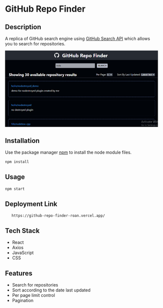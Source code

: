# GitHub Repo Finder

## Description

A replica of GitHub search engine using <a href="https://docs.github.com/en/rest/search#search-repositories" target="_blank">GitHub Search API</a> which allows you to search for repositories.

<img src="https://github.com/Jasmine-Shaikh/github-repo-finder/blob/master/src/Images/basic.PNG"/>

## Installation

Use the package manager [npm](https://docs.npmjs.com/cli/v6/commands/npm-install) to install the node module files.

```bash
npm install
```

## Usage

```python
npm start
```

## Deployment Link
```url
   https://github-repo-finder-roan.vercel.app/
```

## Tech Stack
- React
- Axios
- JavaScript
- CSS

## Features
- Search for repositories
- Sort according to the date last updated
- Per page limit control
- Pagination


